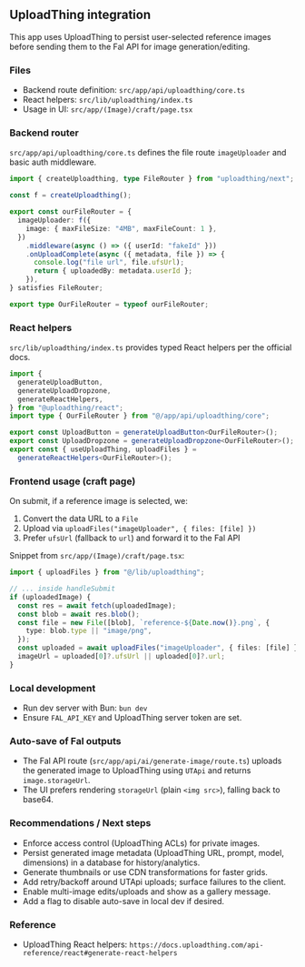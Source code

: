 ## UploadThing integration

This app uses UploadThing to persist user-selected reference images before sending them to the Fal API for image generation/editing.

### Files

- Backend route definition: `src/app/api/uploadthing/core.ts`
- React helpers: `src/lib/uploadthing/index.ts`
- Usage in UI: `src/app/(Image)/craft/page.tsx`

### Backend router

`src/app/api/uploadthing/core.ts` defines the file route `imageUploader` and basic auth middleware.

```ts
import { createUploadthing, type FileRouter } from "uploadthing/next";

const f = createUploadthing();

export const ourFileRouter = {
  imageUploader: f({
    image: { maxFileSize: "4MB", maxFileCount: 1 },
  })
    .middleware(async () => ({ userId: "fakeId" }))
    .onUploadComplete(async ({ metadata, file }) => {
      console.log("file url", file.ufsUrl);
      return { uploadedBy: metadata.userId };
    }),
} satisfies FileRouter;

export type OurFileRouter = typeof ourFileRouter;
```

### React helpers

`src/lib/uploadthing/index.ts` provides typed React helpers per the official docs.

```ts
import {
  generateUploadButton,
  generateUploadDropzone,
  generateReactHelpers,
} from "@uploadthing/react";
import type { OurFileRouter } from "@/app/api/uploadthing/core";

export const UploadButton = generateUploadButton<OurFileRouter>();
export const UploadDropzone = generateUploadDropzone<OurFileRouter>();
export const { useUploadThing, uploadFiles } =
  generateReactHelpers<OurFileRouter>();
```

### Frontend usage (craft page)

On submit, if a reference image is selected, we:

1. Convert the data URL to a `File`
2. Upload via `uploadFiles("imageUploader", { files: [file] })`
3. Prefer `ufsUrl` (fallback to `url`) and forward it to the Fal API

Snippet from `src/app/(Image)/craft/page.tsx`:

```ts
import { uploadFiles } from "@/lib/uploadthing";

// ... inside handleSubmit
if (uploadedImage) {
  const res = await fetch(uploadedImage);
  const blob = await res.blob();
  const file = new File([blob], `reference-${Date.now()}.png`, {
    type: blob.type || "image/png",
  });
  const uploaded = await uploadFiles("imageUploader", { files: [file] });
  imageUrl = uploaded[0]?.ufsUrl || uploaded[0]?.url;
}
```

### Local development

- Run dev server with Bun: `bun dev`
- Ensure `FAL_API_KEY` and UploadThing server token are set.

### Auto-save of Fal outputs

- The Fal API route (`src/app/api/ai/generate-image/route.ts`) uploads the generated image to UploadThing using `UTApi` and returns `image.storageUrl`.
- The UI prefers rendering `storageUrl` (plain `<img src>`), falling back to base64.

### Recommendations / Next steps

- Enforce access control (UploadThing ACLs) for private images.
- Persist generated image metadata (UploadThing URL, prompt, model, dimensions) in a database for history/analytics.
- Generate thumbnails or use CDN transformations for faster grids.
- Add retry/backoff around UTApi uploads; surface failures to the client.
- Enable multi-image edits/uploads and show as a gallery message.
- Add a flag to disable auto-save in local dev if desired.

### Reference

- UploadThing React helpers: `https://docs.uploadthing.com/api-reference/react#generate-react-helpers`
